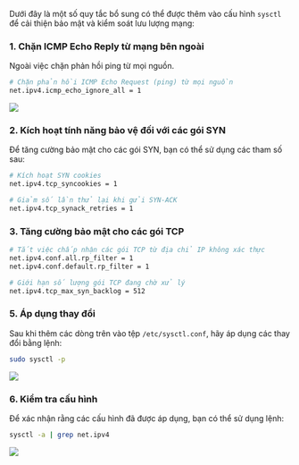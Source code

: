 Dưới đây là một số quy tắc bổ sung có thể được thêm vào cấu hình `sysctl` để cải thiện bảo mật và kiểm soát lưu lượng mạng:

### 1. Chặn ICMP Echo Reply từ mạng bên ngoài

Ngoài việc chặn phản hồi ping từ mọi nguồn.

```bash
# Chặn phản hồi ICMP Echo Request (ping) từ mọi nguồn
net.ipv4.icmp_echo_ignore_all = 1

```
![](	https://img001.prntscr.com/file/img001/uY2hOdJiTX-T_En1Qa1xnw.png)


### 2. Kích hoạt tính năng bảo vệ đối với các gói SYN

Để tăng cường bảo mật cho các gói SYN, bạn có thể sử dụng các tham số sau:

```bash
# Kích hoạt SYN cookies
net.ipv4.tcp_syncookies = 1

# Giảm số lần thử lại khi gửi SYN-ACK
net.ipv4.tcp_synack_retries = 1
```

### 3. Tăng cường bảo mật cho các gói TCP

```bash
# Tắt việc chấp nhận các gói TCP từ địa chỉ IP không xác thực
net.ipv4.conf.all.rp_filter = 1
net.ipv4.conf.default.rp_filter = 1

# Giới hạn số lượng gói TCP đang chờ xử lý
net.ipv4.tcp_max_syn_backlog = 512
```

### 5. Áp dụng thay đổi

Sau khi thêm các dòng trên vào tệp `/etc/sysctl.conf`, hãy áp dụng các thay đổi bằng lệnh:

```bash
sudo sysctl -p
```
![](https://img001.prntscr.com/file/img001/SGCqG2YKQoyeBbbAgPGimQ.png)
### 6. Kiểm tra cấu hình

Để xác nhận rằng các cấu hình đã được áp dụng, bạn có thể sử dụng lệnh:

```bash
sysctl -a | grep net.ipv4
```
![](https://img001.prntscr.com/file/img001/IhMCTvOrRYKlNKj95kQKbA.png)
